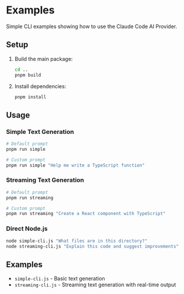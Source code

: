 # Examples

Simple CLI examples showing how to use the Claude Code AI Provider.

## Setup

1. Build the main package:
   ```bash
   cd ..
   pnpm build
   ```

2. Install dependencies:
   ```bash
   pnpm install
   ```

## Usage

### Simple Text Generation

```bash
# Default prompt
pnpm run simple

# Custom prompt
pnpm run simple "Help me write a TypeScript function"
```

### Streaming Text Generation

```bash
# Default prompt
pnpm run streaming

# Custom prompt
pnpm run streaming "Create a React component with TypeScript"
```

### Direct Node.js

```bash
node simple-cli.js "What files are in this directory?"
node streaming-cli.js "Explain this code and suggest improvements"
```

## Examples

- `simple-cli.js` - Basic text generation
- `streaming-cli.js` - Streaming text generation with real-time output